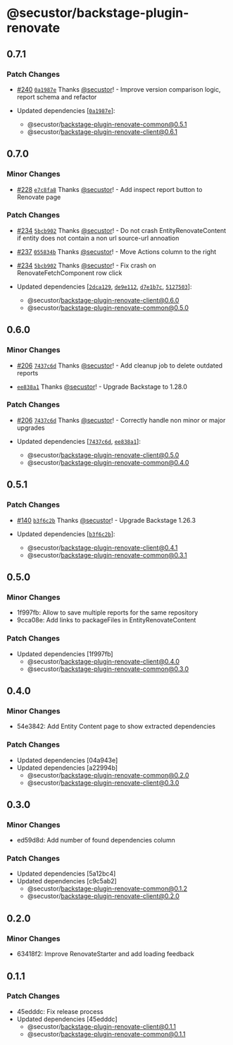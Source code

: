 # @secustor/backstage-plugin-renovate

## 0.7.1

### Patch Changes

- [#240](https://github.com/secustor/backstage-plugins/pull/240) [`0a1987e`](https://github.com/secustor/backstage-plugins/commit/0a1987ed57ffff04a3031e4d4182f29346aa23ba) Thanks [@secustor](https://github.com/secustor)! - Improve version comparison logic, report schema and refactor

- Updated dependencies [[`0a1987e`](https://github.com/secustor/backstage-plugins/commit/0a1987ed57ffff04a3031e4d4182f29346aa23ba)]:
  - @secustor/backstage-plugin-renovate-common@0.5.1
  - @secustor/backstage-plugin-renovate-client@0.6.1

## 0.7.0

### Minor Changes

- [#228](https://github.com/secustor/backstage-plugins/pull/228) [`e7c8fa8`](https://github.com/secustor/backstage-plugins/commit/e7c8fa82a54afe61666eaa8796f3700fbbf7a3bf) Thanks [@secustor](https://github.com/secustor)! - Add inspect report button to Renovate page

### Patch Changes

- [#234](https://github.com/secustor/backstage-plugins/pull/234) [`5bcb902`](https://github.com/secustor/backstage-plugins/commit/5bcb9024a5ceba830496ae6ce8c3570408e3a205) Thanks [@secustor](https://github.com/secustor)! - Do not crash EntityRenovateContent if entity does not contain a non url source-url annoation

- [#237](https://github.com/secustor/backstage-plugins/pull/237) [`055834b`](https://github.com/secustor/backstage-plugins/commit/055834bed6cc6f0532154e78aa9a98883d01ff62) Thanks [@secustor](https://github.com/secustor)! - Move Actions column to the right

- [#234](https://github.com/secustor/backstage-plugins/pull/234) [`5bcb902`](https://github.com/secustor/backstage-plugins/commit/5bcb9024a5ceba830496ae6ce8c3570408e3a205) Thanks [@secustor](https://github.com/secustor)! - Fix crash on RenovateFetchComponent row click

- Updated dependencies [[`2dca129`](https://github.com/secustor/backstage-plugins/commit/2dca129a5d53a2b2afa8ea445e37a63feaabf139), [`de9e112`](https://github.com/secustor/backstage-plugins/commit/de9e1125ba87d7d43efb632f5643a52c87dbe0ac), [`d7e1b7c`](https://github.com/secustor/backstage-plugins/commit/d7e1b7ca9a9903ef8b8616f7e018a4a93647a621), [`5127503`](https://github.com/secustor/backstage-plugins/commit/51275030592f999140fce2fea25f54d0fd2ae8f8)]:
  - @secustor/backstage-plugin-renovate-client@0.6.0
  - @secustor/backstage-plugin-renovate-common@0.5.0

## 0.6.0

### Minor Changes

- [#206](https://github.com/secustor/backstage-plugins/pull/206) [`7437c6d`](https://github.com/secustor/backstage-plugins/commit/7437c6d19f5ff073bdc970f2542902ee4a1bab73) Thanks [@secustor](https://github.com/secustor)! - Add cleanup job to delete outdated reports

- [`ee838a1`](https://github.com/secustor/backstage-plugins/commit/ee838a1c665a5fff27b1fe68758fb805125d9b95) Thanks [@secustor](https://github.com/secustor)! - Upgrade Backstage to 1.28.0

### Patch Changes

- [#206](https://github.com/secustor/backstage-plugins/pull/206) [`7437c6d`](https://github.com/secustor/backstage-plugins/commit/7437c6d19f5ff073bdc970f2542902ee4a1bab73) Thanks [@secustor](https://github.com/secustor)! - Correctly handle non minor or major upgrades

- Updated dependencies [[`7437c6d`](https://github.com/secustor/backstage-plugins/commit/7437c6d19f5ff073bdc970f2542902ee4a1bab73), [`ee838a1`](https://github.com/secustor/backstage-plugins/commit/ee838a1c665a5fff27b1fe68758fb805125d9b95)]:
  - @secustor/backstage-plugin-renovate-client@0.5.0
  - @secustor/backstage-plugin-renovate-common@0.4.0

## 0.5.1

### Patch Changes

- [#140](https://github.com/secustor/backstage-plugins/pull/140) [`b3f6c2b`](https://github.com/secustor/backstage-plugins/commit/b3f6c2bff76b15371b100a5d3d71b46dd59275b1) Thanks [@secustor](https://github.com/secustor)! - Upgrade Backstage 1.26.3

- Updated dependencies [[`b3f6c2b`](https://github.com/secustor/backstage-plugins/commit/b3f6c2bff76b15371b100a5d3d71b46dd59275b1)]:
  - @secustor/backstage-plugin-renovate-client@0.4.1
  - @secustor/backstage-plugin-renovate-common@0.3.1

## 0.5.0

### Minor Changes

- 1f997fb: Allow to save multiple reports for the same repository
- 9cca08e: Add links to packageFiles in EntityRenovateContent

### Patch Changes

- Updated dependencies [1f997fb]
  - @secustor/backstage-plugin-renovate-client@0.4.0
  - @secustor/backstage-plugin-renovate-common@0.3.0

## 0.4.0

### Minor Changes

- 54e3842: Add Entity Content page to show extracted dependencies

### Patch Changes

- Updated dependencies [04a943e]
- Updated dependencies [a22994b]
  - @secustor/backstage-plugin-renovate-common@0.2.0
  - @secustor/backstage-plugin-renovate-client@0.3.0

## 0.3.0

### Minor Changes

- ed59d8d: Add number of found dependencies column

### Patch Changes

- Updated dependencies [5a12bc4]
- Updated dependencies [c9c5ab2]
  - @secustor/backstage-plugin-renovate-common@0.1.2
  - @secustor/backstage-plugin-renovate-client@0.2.0

## 0.2.0

### Minor Changes

- 63418f2: Improve RenovateStarter and add loading feedback

## 0.1.1

### Patch Changes

- 45edddc: Fix release process
- Updated dependencies [45edddc]
  - @secustor/backstage-plugin-renovate-client@0.1.1
  - @secustor/backstage-plugin-renovate-common@0.1.1
